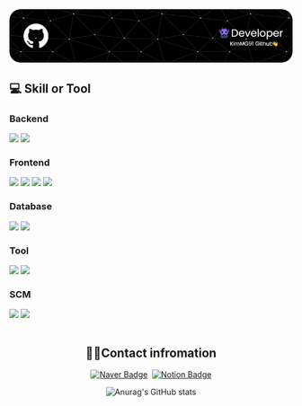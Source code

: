 <img src="images/github-header-image.png">



## 💻 Skill or Tool

<div align="left">
  <h3>Backend</h3>
  <!--스프링부트 로고-->
  <img src="https://img.shields.io/badge/springboot-6DB33F?style=flat-square&logo=springboot&logoColor=white" height=20/>
  <!--자바 로고-->
  <img src="https://img.shields.io/badge/Java-007396?style=flat-square&logo=java&logoColor=white" height=20>
</div>
<div align="left">
  <h3>Frontend</h3>
  <!--HTML5 로고-->
  <img src="https://img.shields.io/badge/HTML5-E34F26?style=flat-square&logo=HTML5&logoColor=white" height=20/>
  <!--css3 로고-->
  <img src="https://img.shields.io/badge/css3-1572B6?style=flat-square&logo=css3&logoColor=white" height=20/>
  <!--자바스크립트 로고-->
  <img src="https://img.shields.io/badge/javascript-F7DF1E?style=flat-square&logo=javascript&logoColor=white" height=20/>
  <!--부트스트랩 로고-->
  <img src="https://img.shields.io/badge/bootstrap-7952B3?style=flat-square&logo=bootstrap&logoColor=white" height=20/>
  <!--리액트 로고-->
  <!-- <img src="https://img.shields.io/badge/react-61DAFB?style=flat-square&logo=react&logoColor=white" height=20/> -->
</div>
<div align="left">
  <h3>Database</h3>
  <!--마리아 DB 로고-->
  <img src="https://img.shields.io/badge/mariadb-003545?style=flat-square&logo=mariadb&logoColor=white" height=20/>
  <!--마이SQL 로고-->
  <img src="https://img.shields.io/badge/mysql-4479A1?style=flat-square&logo=mysql&logoColor=white" height=20/>
</div>
<div align="left">
  <h3>Tool</h3>
  <!--이클립스 로고-->
  <img src="https://img.shields.io/badge/eclipseide-2C2255?style=flat-square&logo=eclipseide&logoColor=white" height=20/>
  <!--VS코드 로고-->
  <img src="https://img.shields.io/badge/visualstudiocode-007ACC?style=flat-square&logo=visualstudiocode&logoColor=white" height=20/>
</div>
<div align="left">
  <h3>SCM</h3>
  <!--<h3>형상 관리</h3>-->
  <!--깃 로고-->
  <img src="https://img.shields.io/badge/git-F05032?style=flat-square&logo=git&logoColor=white" height=20/>
  <!--깃허브 로고-->
  <img src="https://img.shields.io/badge/github-181717?style=flat-square&logo=github&logoColor=white" height=20/>
</div>
<br/>
<div align="center">

## 🙋‍♂️Contact infromation

<!-- 이메일 링크 , 노션 링크-->
[![Naver Badge](https://img.shields.io/badge/Naver-03C75A?style=flat-square&logo=Naver&logoColor=white&link=mailto:chansol91@naver.com)](mailto:chansol91@naver.com)&nbsp;&nbsp;<!--노션-->[![Notion Badge](https://img.shields.io/badge/Notion-000000?style=flat-square&logo=notion&logoColor=white)](https://korea-mingun.notion.site/Mingun-Kim-93ccfe64fe2a4867847d6efcd5ee4bfa?pvs=4)

![Anurag's GitHub stats](https://github-readme-stats.vercel.app/api?username=KimMG91&show_icons=true&theme=radical)




